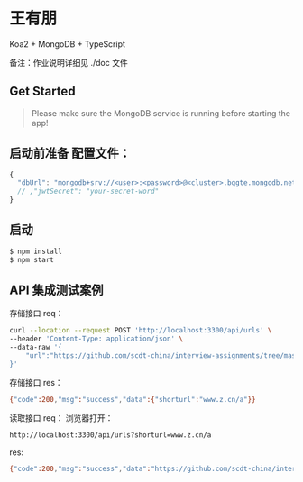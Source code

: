 # 王有朋

Koa2 + MongoDB + TypeScript

备注：作业说明详细见 ./doc 文件


## Get Started

> Please make sure the MongoDB service is running before starting the app!

## 启动前准备 配置文件：
```js
{
  "dbUrl": "mongodb+srv://<user>:<password>@<cluster>.bqgte.mongodb.net/<dbname>?retryWrites=true&w=majority"
  // ,"jwtSecret": "your-secret-word"
}
```

## 启动
```bash
$ npm install
$ npm start
```

## API 集成测试案例
存储接口 req：
```bash
curl --location --request POST 'http://localhost:3300/api/urls' \
--header 'Content-Type: application/json' \
--data-raw '{
    "url":"https://github.com/scdt-china/interview-assignments/tree/master/backend"
}'
```
存储接口 res：

```bash
{"code":200,"msg":"success","data":{"shorturl":"www.z.cn/a"}}
```

读取接口 req： 浏览器打开：
```bash
http://localhost:3300/api/urls?shorturl=www.z.cn/a
```

res:
```bash
{"code":200,"msg":"success","data":"https://github.com/scdt-china/interview-assignments/tree/master/backend"}
```

